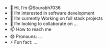 - 👋 Hi, I’m @Sourabh7036
- 👀 I’m interested in software development
- 🌱 I’m currently Working on full stack projects
- 💞️ I’m looking to collaborate on ...
- 📫 How to reach me 
- 😄 Pronouns: ...
- ⚡ Fun fact: ...

<!---
Sourabh7036/Sourabh7036 is a ✨ special ✨ repository because its `README.md` (this file) appears on your GitHub profile.
You can click the Preview link to take a look at your changes.
--->
